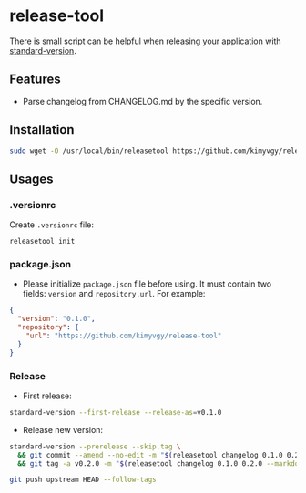 # release-tool

There is small script can be helpful when releasing your application with [standard-version](https://github.com/conventional-changelog/standard-version).

## Features

- Parse changelog from CHANGELOG.md by the specific version.

## Installation

```bash
sudo wget -O /usr/local/bin/releasetool https://github.com/kimyvgy/release-tool/archive/releasetool-v0.1.0
```

## Usages

### .versionrc

Create `.versionrc` file:

```
releasetool init
```

### package.json

- Please initialize `package.json` file before using.
It must contain two fields: `version` and `repository.url`. For example:
```json
{
  "version": "0.1.0",
  "repository": {
    "url": "https://github.com/kimyvgy/release-tool"
  }
}
```

### Release

- First release:
```bash
standard-version --first-release --release-as=v0.1.0
```

- Release new version:
```bash
standard-version --prerelease --skip.tag \
  && git commit --amend --no-edit -m "$(releasetool changelog 0.1.0 0.2.0)"
  && git tag -a v0.2.0 -m "$(releasetool changelog 0.1.0 0.2.0 --markdown)"

git push upstream HEAD --follow-tags
```
